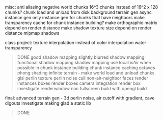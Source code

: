 misc:
anti aliasing
negative world chunks
16^3 chunks instead of 16^2 x 128 chunks?
chunk load and unload from disk
background terrain gen
async instance gen
only instance gen for chunks that have neighbors
make transparency cache for chunk instance building?
make orthographic matrix depend on render distance
make shadow texture size depend on render distance
mipmap shadows

class project:
texture interpolation instead of color interpolation
water transparency
> DONE
good shadow mapping
slightly blurred shadow mapping
functional shadow mapping
shadow mapping
use local isAir when possible in chunk instance building
chunk instance caching
octaves
phong shading
infinite terrain - make world load and unload chunks
glsl perlin texture
perlin noise
cull non-air-neighbor faces
render instances boxes
render boxes
camera integration
render box
investigate renderwindow non fullscreen
build with opengl
build


final:
advanced terrain gen - 3d perlin noise, air cutoff with gradient, cave digouts
investigate making glad a static lib
> DONE